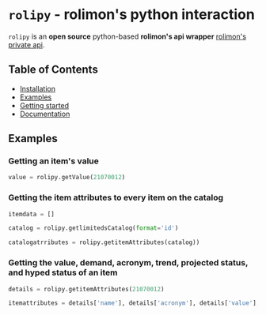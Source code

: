 # `rolipy` - rolimon's python interaction

`rolipy` is an **open source** python-based **rolimon's api wrapper** 
[rolimon's private api](http://rolimons.com).

## Table of Contents

* [Installation](#installation)
* [Examples](#Examples)
* [Getting started](#getting-started)
* [Documentation](#documentation)

## Examples

### Getting an item's value
```python
value = rolipy.getValue(21070012)
```
### Getting the item attributes to every item on the catalog
```python
itemdata = []

catalog = rolipy.getlimitedsCatalog(format='id')

catalogatrributes = rolipy.getitemAttributes(catalog))
```
### Getting the value, demand, acronym, trend, projected status, and hyped status of an item
```python
details = rolipy.getitemAttributes(21070012)

itemattributes = details['name'], details['acronym'], details['value'], details['demand'], details['trend'], details['projected'], details['hyped'])
```
